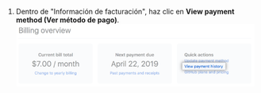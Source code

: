 1. Dentro de "Información de facturación", haz clic en **View payment method (Ver método de pago)**. ![Ver enlace de historial de pagos](/assets/images/help/billing/view-payment-history-link.png)
